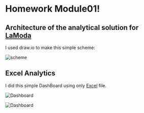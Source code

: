# Homework Module01!
## Architecture of the analytical solution for [LaModa](https://www.lamoda.ru/)
I used draw.io to make this simple scheme:

![scheme](https://github.com/halltape/data-engineering/blob/develop/DE-101%20Modules/Module01/Homework01/jpg/SchemeArch.jpg "Architecture of the analytical solution for LaModa")

## Excel Analytics
I did this simple DashBoard using only [Excel](https://github.com/halltape/data-engineering/blob/develop/DE-101%20Modules/Module01/Homework01/DASHBOARD%20Superstore.xlsx) file.

![Dashboard](https://github.com/halltape/data-engineering/blob/develop/DE-101%20Modules/Module01/Homework01/jpg/image021.png )

![Dashboard](https://github.com/halltape/data-engineering/blob/develop/DE-101%20Modules/Module01/Homework01/jpg/image023.png) 